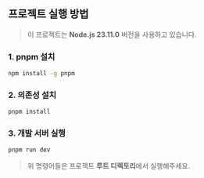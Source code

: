 ## 프로젝트 실행 방법

> 이 프로젝트는 **Node.js 23.11.0** 버전을 사용하고 있습니다.

### 1. pnpm 설치
   ```bash
   npm install -g pnpm
   ```

### 2. 의존성 설치
   ```bash
   pnpm install
   ```

### 3. 개발 서버 실행
   ```bash
   pnpm run dev
   ```

> 위 명령어들은 프로젝트 **루트 디렉토리**에서 실행해주세요.
